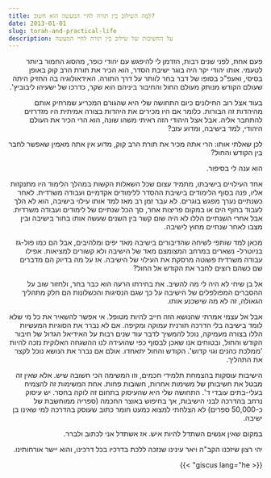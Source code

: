```yaml
---
title: לָמָּה השילוב בין תורה לחיי המעשה הוא חשוב?
date: 2013-01-01
slug: torah-and-practical-life
description: על החשיבות של שילוב בין תורה לחיי המעשה
---
```


<div dir="rtl">

פעם אחת, לפני שנים רבות, הזדמן לי להיפגש עם יהודי כופר, מהסוג החמור ביותר לטעמי. אותו יהודי יקר היה בוגר ישיבת הסדר, הוא הכיר את תורת הרב קוק באופן בסיסי, ואעפ"כ בסופו של דבר בחר לוותר על דרך התורה. האידאולוגיה בה החזיק היתה שעולם הקודש מנותק מעולם החול והחיבור ביניהם הוא שקר, כדרכו של ישעיהו ליבוביץ'.

בעוד אצל רוב החילונים כיום התחושה שלי היא שהגורם המכריע שמרחיק אותם מהיהדות זה הבורות. כלומר אם היו מכירים את היהדות בצורה אמיתית היו מזדרזים להתחבר אליה. אבל אצל היהודי הזה ראיתי משהו שונה, הוא הרי הכיר את העולם היהודי, למד בישיבה, ומדוע עזב?

לכן שאלתי אותו: הרי אתה מכיר את תורת הרב קוק, מדוע אין אתה מאמין שאפשר לחבר בין הקודש והחול?

הוא ענה לי בסיפור.

אחד העילויים בישיבתו, מתמיד עצום שכל השאלות הקשות במהלך הלימוד היו מתנקזות אליו, פנה בסוף הלימודים בישיבת ההסדר ללימודים אקדמיים ועבודה משרדית. לאחר כשנתיים נערך מפגש בוגרים. לא עבר זמן רב מאז למד אותו עילוי בישיבה, הוא לא הלך לעבוד בחוף הים או במקום פריצות אחר, סך הכל שנתיים של לימודים ועבודה משרדית. אבל אחרי השנתיים הללו לא היה שום קשר בין השנים שעשה אותו בחור בישיבה ובין מצבו לאחר שנתיים מחוץ לישיבה.

מכאן למד שותפי לשיחה שהדיבורים בישיבה מאד יפים ומלהיבים, אבל הם כמו פול-גז בניוטרל- נשארים במרחב המצומצם מאד של הישיבה ולא קשורים למציאות. אפילו עבודה משרדית פשוטה מרסקת את העילוי של הישיבה. אז על מה בדיוק הם מדברים שם כשהם רוצים לחבר את הקודש אל החול?

אל בן שיחי לא היה לי מה להשיב. את בחירתו הרעה הוא כבר בחר, ולחזור שוב על ההסברים המפולפלים של הישיבה על כך שגם הנסיגות והכשלונות הם חלק מתהליך הגאולה, זה לא מה שישכנע אותו.

אבל אל עצמי אמרתי שהנושא הזה חייב להיות מטופל. אי אפשר להשאיר את כל מי שלא לומד בישיבה בלי הדרכה תורנית עמוקה ומקיפה. אם לא נברר את הסוגיות המעשיות הללו בצורה מעמיקה, נוכל להמשיך לדבר עוד שנים רבות על האידיאל הגדול של חיבור הקודש והחול, ובטוחים אנו שאכן לבסוף כפי שהועידה לנו ההשגחה האלוקית נזכה להיות 'ממלכת כהנים וגוי קדוש'. הקודש והחול יתאחדו. אולם אם נברר את הנושא נוכל לקצר את התהליך.

הישיבות עוסקות בהצמחת תלמידי חכמים, וזו המשימה הכי חשובה שיש. אלא שאין זה מבטל את חשיבותן של משימות אחרות, חשובות פחות. אחת המשימות זה להצמיח בעלי-בתים עובדי ד'.
התחושה שלי היא שהעיסוק בתחום זה לוקה בחסר. יש עיסוק נרחב בהדרכה לבני הישיבות, אך בחיפוש באוצר החכמה (ספריה ממוחשבת של כ-50,000 ספרים) לא הצלחתי למצוא כמעט חומר כתוב שעוסק בהדרכה למי שאינו בן ישיבה.

במקום שאין אנשים השתדל להיות איש. אז אשתדל אני לכתוב ולברר.

יהי רצון שיזכנו הקב"ה ויאר עינינו שנזכה ללכת בדרכיו בכל דרכינו, והוא יישר אורחותינו.
<div>

{{< giscus lang="he" >}}